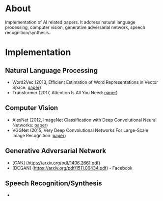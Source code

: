 # About
Implementation of AI related papers. 
It address natural language processing, computer vision, generative adversarial network, speech recognition/synthesis.

# Implementation

## Natural Language Processing
- Word2Vec (2013, Efficient Estimation of Word Representations in Vector Space: [paper](https://arxiv.org/pdf/1301.3781.pdf))
- Transformer (2017, Attention Is All You Need: [paper](https://proceedings.neurips.cc/paper/2017/file/3f5ee243547dee91fbd053c1c4a845aa-Paper.pdf))

## Computer Vision
- AlexNet (2012, ImageNet Classification with Deep Convolutional Neural Networks: [paper](https://proceedings.neurips.cc/paper/2012/file/c399862d3b9d6b76c8436e924a68c45b-Paper.pdf))
- VGGNet (2015, Very Deep Convolutional Networks For Large-Scale Image Recognition: [paper](https://arxiv.org/pdf/1409.1556.pdf))

## Generative Adversarial Network
- [GAN] (https://arxiv.org/pdf/1406.2661.pdf)
- [DCGAN] (https://arxiv.org/pdf/1511.06434.pdf) - Facebook

## Speech Recognition/Synthesis
- 